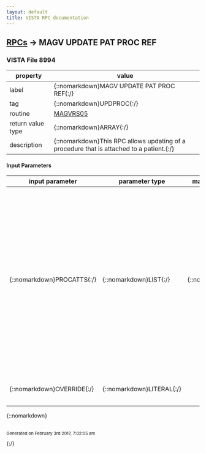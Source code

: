 ```yaml
---
layout: default
title: VISTA RPC documentation
---
```




## [RPCs](TableOfContent.md) &#8594; MAGV UPDATE PAT PROC REF 



### VISTA File 8994 


 property | value 
--- | --- 
 label | {::nomarkdown}MAGV UPDATE PAT PROC REF{:/}
 tag | {::nomarkdown}UPDPROC{:/}
 routine | [MAGVRS05](http://code.osehra.org/dox/Routine_MAGVRS05_source.html)
 return value type | {::nomarkdown}ARRAY{:/}
 description | {::nomarkdown}This RPC allows updating of a procedure that is attached to a patient.{:/}

#### Input Parameters

| input parameter | parameter type | maximum data length | required | description | 
| --- | --- | --- | --- | --- | 
| {::nomarkdown}PROCATTS{:/} | {::nomarkdown}LIST{:/} | {::nomarkdown}32000{:/} | {::nomarkdown}true{:/} | {::nomarkdown}Input parameters are name-value pairs sent as successive integersubscripts in an array that should be passed in by reference as the secondargument to entry point UPDPROC^MAGVRS05.  The first argument contains thereturned value in an array that should also be passed by reference. The values passed in should be in the format <fname>`<value>, where <fname> is a field name in the IMAGING PROCEDURE REFERENCE File (#2005.61) and <value> is the value to which that field should be set.{:/} | 
| {::nomarkdown}OVERRIDE{:/} | {::nomarkdown}LITERAL{:/} |  |  | {::nomarkdown}This parameter overrides parent IEN checking.{:/} | 

{::nomarkdown} <br/><br/><p style="font-size: 11px">Generated on February 3rd 2017, 7:02:05 am</p>{:/}